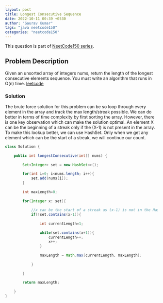 ```yaml
---
layout: post
title: Longest Consecutive Sequence
date: 2022-10-11 00:39 +0530
author: "Gaurav Kumar"
tags: "java neetcode150"
categories: "neetcode150"
---
```


This question is part of [NeetCode150 series](https://neetcode.io/practice).  

## Problem Description

Given an unsorted array of integers nums, return the length of the longest consecutive elements sequence.
You must write an algorithm that runs in O(n) time.
[leetcode](https://leetcode.com/problems/longest-consecutive-sequence/)

### Solution

The brute force solution for this problem can be so loop through every element in the array and track the max length/streak possible.
We can do better in terms of time complexity by first sorting the array.
However, there is one key observation which can make the solution optimal. An element X can be the beginning of a streak only if the (X-1) is not present in the array. To make this lookup better, we can use HashSet. Only when we get any element which can be the start of a streak, we will continue our count.  

```java
class Solution {
    
    public int longestConsecutive(int[] nums) {
        
        Set<Integer> set = new HashSet<>();
        
        for(int i=0; i<nums.length; i++){
            set.add(nums[i]);
        }
        
        int maxLength=0;
        
        for(Integer x: set){
            
            //x can be the start of a streak as (x-1) is not in the HashSet
            if(!set.contains(x-1)){
                
                int currentLength=1;
                
                while(set.contains(x+1)){
                    currentLength++;
                    x++;
                }
                
                maxLength = Math.max(currentLength, maxLength);
                
            }
            
        }
        
        return maxLength;
        
    }
}
```
